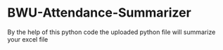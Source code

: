 # BWU-Attendance-Summarizer
By the help of this python code the uploaded python file will summarize your excel file 
